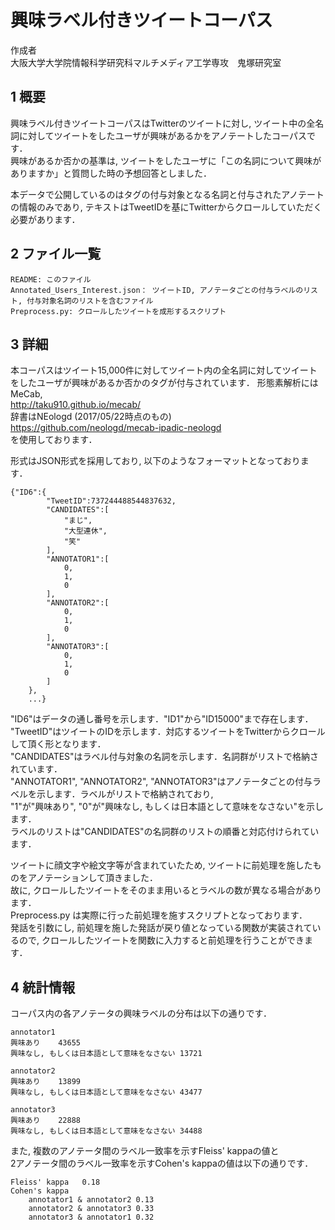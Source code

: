 # 興味ラベル付きツイートコーパス

作成者  
大阪大学大学院情報科学研究科マルチメディア工学専攻　鬼塚研究室

## 1 概要

興味ラベル付きツイートコーパスはTwitterのツイートに対し,
ツイート中の全名詞に対してツイートをしたユーザが興味があるかをアノテートしたコーパスです．  
興味があるか否かの基準は, ツイートをしたユーザに「この名詞について興味がありますか」と質問した時の予想回答としました．  

本データで公開しているのはタグの付与対象となる名詞と付与されたアノテートの情報のみであり,
テキストはTweetIDを基にTwitterからクロールしていただく必要があります．  


## 2 ファイル一覧
    README: このファイル
    Annotated_Users_Interest.json： ツイートID, アノテータごとの付与ラベルのリスト, 付与対象名詞のリストを含むファイル
    Preprocess.py: クロールしたツイートを成形するスクリプト


## 3 詳細
本コーパスはツイート15,000件に対してツイート内の全名詞に対してツイートをしたユーザが興味があるか否かのタグが付与されています．
形態素解析にはMeCab,  
http://taku910.github.io/mecab/  
辞書はNEologd (2017/05/22時点のもの)  
https://github.com/neologd/mecab-ipadic-neologd  
を使用しております．

形式はJSON形式を採用しており, 以下のようなフォーマットとなっております．

```
{"ID6":{
        "TweetID":737244488544837632,
        "CANDIDATES":[
            "まじ",
            "大型連休",
            "笑"
        ],
        "ANNOTATOR1":[
            0,
            1,
            0
        ],
        "ANNOTATOR2":[
            0,
            1,
            0
        ],
        "ANNOTATOR3":[
            0,
            1,
            0
        ]
    },
    ...}
```

"ID6"はデータの通し番号を示します．"ID1"から"ID15000"まで存在します．  
"TweetID"はツイートのIDを示します．対応するツイートをTwitterからクロールして頂く形となります．  
"CANDIDATES"はラベル付与対象の名詞を示します．名詞群がリストで格納されています．  
"ANNOTATOR1", "ANNOTATOR2", "ANNOTATOR3"はアノテータごとの付与ラベルを示します．ラベルがリストで格納されており,  
 "1"が"興味あり", "0"が"興味なし, もしくは日本語として意味をなさない"を示します．  
 ラベルのリストは"CANDIDATES"の名詞群のリストの順番と対応付けられています． 

ツイートに顔文字や絵文字等が含まれていたため, ツイートに前処理を施したものをアノテーションして頂きました．  
故に, クロールしたツイートをそのまま用いるとラベルの数が異なる場合があります．  
Preprocess.py は実際に行った前処理を施すスクリプトとなっております．  
発話を引数にし, 前処理を施した発話が戻り値となっている関数が実装されているので, クロールしたツイートを関数に入力すると前処理を行うことができます．


## 4 統計情報
コーパス内の各アノテータの興味ラベルの分布は以下の通りです．
```
annotator1
興味あり    43655
興味なし, もしくは日本語として意味をなさない 13721
```
```
annotator2
興味あり    13899
興味なし, もしくは日本語として意味をなさない 43477
```
```
annotator3
興味あり    22888
興味なし, もしくは日本語として意味をなさない 34488
```


また, 複数のアノテータ間のラベル一致率を示すFleiss' kappaの値と  
2アノテータ間のラベル一致率を示すCohen's kappaの値は以下の通りです．  
```
Fleiss' kappa   0.18
Cohen's kappa
    annotator1 & annotator2 0.13
    annotator2 & annotator3 0.33
    annotator3 & annotator1 0.32

```
